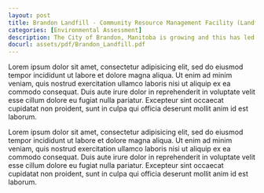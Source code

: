 ```yaml
---
layout: post
title: Brandon Landfill - Community Resource Management Facility (Landfill), An Environmental Assessment
categories: [Environmental Assessment]
description: The City of Brandon, Manitoba is growing and this has led to more waste being generated by the populace. The city has directed planners to prepare a plan for the expansion of its existing landfill that was to be upgraded into a comprehensive waste management facility. This new facility will be similar to the waste management facilities used in bigger cities such as Winnipeg and will have greater resource recovery, an upgrade from the regular dump and bury system of the landfill. The proposed facility is set to have several new features like a resource recovery center, green research park, composting facility and landfill gas capture area. The facility will also be able to carry out recycling and composting. It will also be able to accept the disposal of scrap metal, used tires, propane tanks and appliances.
docurl: assets/pdf/Brandon_Landfill.pdf
---
```


Lorem ipsum dolor sit amet,  consectetur adipisicing elit,  sed do eiusmod tempor incididunt ut labore et dolore magna aliqua. Ut enim ad minim veniam,  quis nostrud exercitation ullamco laboris nisi ut aliquip ex ea commodo consequat. Duis aute irure dolor in reprehenderit in voluptate velit esse cillum dolore eu fugiat nulla pariatur. Excepteur sint occaecat cupidatat non proident,  sunt in culpa qui officia deserunt mollit anim id est laborum.

Lorem ipsum dolor sit amet,  consectetur adipisicing elit,  sed do eiusmod tempor incididunt ut labore et dolore magna aliqua. Ut enim ad minim veniam,  quis nostrud exercitation ullamco laboris nisi ut aliquip ex ea commodo consequat. Duis aute irure dolor in reprehenderit in voluptate velit esse cillum dolore eu fugiat nulla pariatur. Excepteur sint occaecat cupidatat non proident,  sunt in culpa qui officia deserunt mollit anim id est laborum.
